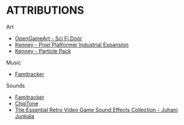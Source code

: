 # ATTRIBUTIONS

Art
- [OpenGameArt - Sci Fi Door](https://opengameart.org/content/scifi-door)
- [Kenney - Pixel Platformer Industrial Expansion](https://www.kenney.nl/assets/pixel-platformer-industrial-expansion)
- [Kenney - Particle Pack](https://www.kenney.nl/assets/particle-pack)

Music

- [Famitracker](http://famitracker.com/)

Sounds

- [Famitracker](http://famitracker.com/)
- [ChipTone](https://sfbgames.itch.io/chiptone)
- [The Essential Retro Video Game Sound Effects Collection - Juhani Junkala](https://opengameart.org/content/512-sound-effects-8-bit-style)
